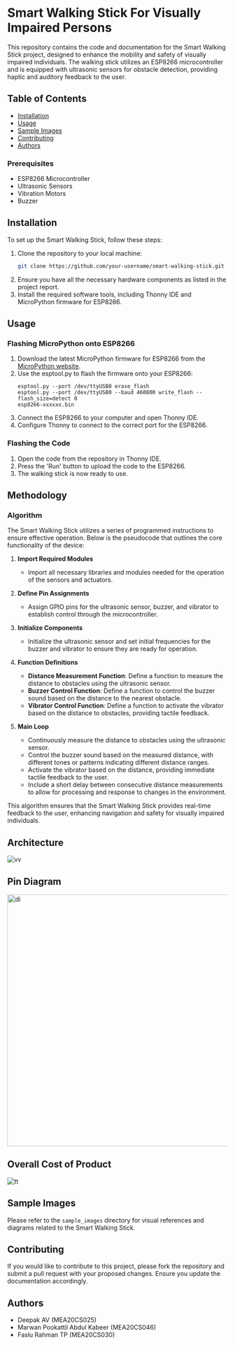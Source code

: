 # Smart Walking Stick For Visually Impaired Persons

This repository contains the code and documentation for the Smart Walking Stick project, designed to enhance the mobility and safety of visually impaired individuals. The walking stick utilizes an ESP8266 microcontroller and is equipped with ultrasonic sensors for obstacle detection, providing haptic and auditory feedback to the user.

## Table of Contents
- [Installation](#installation)
- [Usage](#usage)
- [Sample Images](#sample-images)
- [Contributing](#contributing)
- [Authors](#authors)


### Prerequisites

- ESP8266 Microcontroller
- Ultrasonic Sensors
- Vibration Motors
- Buzzer

## Installation

To set up the Smart Walking Stick, follow these steps:

1. Clone the repository to your local machine:
     ```bash
   git clone https://github.com/your-username/smart-walking-stick.git
2. Ensure you have all the necessary hardware components as listed in the project report.
3. Install the required software tools, including Thonny IDE and MicroPython firmware for ESP8266.

## Usage

### Flashing MicroPython onto ESP8266

1. Download the latest MicroPython firmware for ESP8266 from the [MicroPython website](https://micropython.org/download/esp8266/).
2. Use the esptool.py to flash the firmware onto your ESP8266:
   ```
   esptool.py --port /dev/ttyUSB0 erase_flash
   esptool.py --port /dev/ttyUSB0 --baud 460800 write_flash --flash_size=detect 0 
   esp8266-xxxxxx.bin
3. Connect the ESP8266 to your computer and open Thonny IDE.
4. Configure Thonny to connect to the correct port for the ESP8266.

### Flashing the Code

1. Open the code from the repository in Thonny IDE.
2. Press the 'Run' button to upload the code to the ESP8266.
3. The walking stick is now ready to use.

## Methodology

### Algorithm

The Smart Walking Stick utilizes a series of programmed instructions to ensure effective operation. Below is the pseudocode that outlines the core functionality of the device:

1. **Import Required Modules**
   - Import all necessary libraries and modules needed for the operation of the sensors and actuators.

2. **Define Pin Assignments**
   - Assign GPIO pins for the ultrasonic sensor, buzzer, and vibrator to establish control through the microcontroller.

3. **Initialize Components**
   - Initialize the ultrasonic sensor and set initial frequencies for the buzzer and vibrator to ensure they are ready for operation.

4. **Function Definitions**
   - **Distance Measurement Function**: Define a function to measure the distance to obstacles using the ultrasonic sensor.
   - **Buzzer Control Function**: Define a function to control the buzzer sound based on the distance to the nearest obstacle.
   - **Vibrator Control Function**: Define a function to activate the vibrator based on the distance to obstacles, providing tactile feedback.

5. **Main Loop**
   - Continuously measure the distance to obstacles using the ultrasonic sensor.
   - Control the buzzer sound based on the measured distance, with different tones or patterns indicating different distance ranges.
   - Activate the vibrator based on the distance, providing immediate tactile feedback to the user.
   - Include a short delay between consecutive distance measurements to allow for processing and response to changes in the environment.

This algorithm ensures that the Smart Walking Stick provides real-time feedback to the user, enhancing navigation and safety for visually impaired individuals.

## Architecture

![vv](https://github.com/fazleo/Smart_Stick_For_Visually_Blind/assets/75975431/cf625416-5d05-404f-8c24-f8ac4a8157ca)


## Pin Diagram

<img width="576" alt="di" src="https://github.com/fazleo/Smart_Stick_For_Visually_Blind/assets/75975431/35e62e44-569b-48e9-88c5-b61b373d4bf4">


## Overall Cost of Product

![tt](https://github.com/fazleo/Smart_Stick_For_Visually_Blind/assets/75975431/d173ec53-f0e7-47f9-8269-69a97d58acfa)




## Sample Images

Please refer to the `sample_images` directory for visual references and diagrams related to the Smart Walking Stick.

## Contributing

If you would like to contribute to this project, please fork the repository and submit a pull request with your proposed changes. Ensure you update the documentation accordingly.

## Authors

- Deepak AV (MEA20CS025)
- Marwan Pookattil Abdul Kabeer (MEA20CS046)
- Faslu Rahman TP (MEA20CS030)
